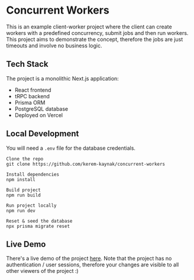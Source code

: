 # Concurrent Workers

This is an example client-worker project where the client can create workers with a predefined concurrency, submit jobs and then run workers. This project aims to demonstrate the concept, therefore the jobs are just timeouts and involve no business logic.

## Tech Stack

The project is a monolithic Next.js application:

- React frontend
- tRPC backend
- Prisma ORM
- PostgreSQL database
- Deployed on Vercel

## Local Development

You will need a `.env` file for the database credentials.

```
Clone the repo
git clone https://github.com/kerem-kaynak/concurrent-workers

Install dependencies
npm install

Build project
npm run build

Run project locally
npm run dev

Reset & seed the database
npx prisma migrate reset
```

## Live Demo

There's a live demo of the project [here](https://concurrent-workers.vercel.app). Note that the project has no authentication / user sessions, therefore your changes are visible to all other viewers of the project :)
